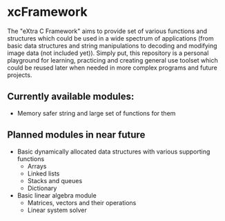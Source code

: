 # xcFramework
The "eXtra C Framework" aims to provide set of various functions and structures which could be used in a wide spectrum of applications (from basic data structures and string manipulations to decoding and modifying image data (not included yet)).
Simply put, this repository is a personal playground for learning, practicing and creating general use toolset which could be reused later when needed in more complex programs and future projects.

## Currently available modules:
- Memory safer string and large set of functions for them

## Planned modules in near future
- Basic dynamically allocated data structures with various supporting functions
    - Arrays
    - Linked lists
    - Stacks and queues
    - Dictionary
- Basic linear algebra module
    - Matrices, vectors and their operations
    - Linear system solver
